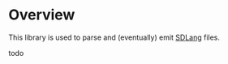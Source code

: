 # Overview

This library is used to parse and (eventually) emit [SDLang](https://sdlang.org/) files.

todo